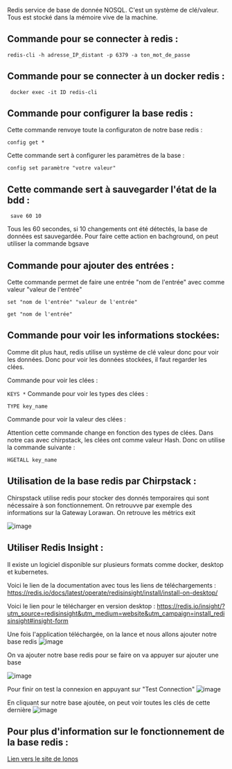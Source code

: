 Redis service de base de donnée NOSQL. C'est un système de clé/valeur. Tous est stocké dans la mémoire vive de la machine.

## Commande pour se connecter à redis : 

``` redis-cli -h adresse_IP_distant -p 6379 -a ton_mot_de_passe ```

## Commande pour se connecter à un docker redis : 

``` docker exec -it ID redis-cli```

## Commande pour configurer la base redis :

Cette commande renvoye toute la configuraton de notre base redis :

 ```config get * ```

Cette commande sert à configurer les paramètres de la base :

```config set paramètre "votre valeur"```

## Cette commande sert à sauvegarder l'état de la bdd :

``` save 60 10```

Tous les 60 secondes, si 10 changements ont été détectés, la base de données est sauvegardée.
Pour faire cette action en bachground, on peut utiliser la commande bgsave

## Commande pour ajouter des entrées : 

Cette commande permet de faire une entrée "nom de l'entrée" avec comme valeur "valeur de l'entrée"

``` set "nom de l'entrée" "valeur de l'entrée" ```

``` get "nom de l'entrée" ```


## Commande pour voir les informations stockées:

Comme dit plus haut, redis utilise un système de clé valeur donc pour voir les données. Donc pour voir les données stockées, il faut regarder les clées.

Commande pour voir les clées :

```KEYS *```
Commande pour voir les types des clées :

```TYPE key_name```

Commande pour voir la valeur des clées :

Attention cette commande change en fonction des types de clées. Dans notre cas avec chirpstack, les clées ont comme valeur Hash. Donc on utilise la commande suivante :

```HGETALL key_name```

## Utilisation de la base redis par Chirpstack :

Chirspstack utilise redis pour stocker des donnés temporaires qui sont nécessaire à son fonctionnement. On retrouvve par exemple des informations sur la Gateway Lorawan. On retrouve les métrics exit


![image](https://github.com/user-attachments/assets/b4bf7963-df89-4668-890b-bdf0b75092a9)

## Utiliser Redis Insight :

Il existe un logiciel disponible sur plusieurs formats comme docker, desktop et kubernetes.

Voici le lien de la documentation avec tous les liens de téléchargements :
https://redis.io/docs/latest/operate/redisinsight/install/install-on-desktop/

Voici le lien pour le télécharger en version desktop :
https://redis.io/insight/?utm_source=redisinsight&utm_medium=website&utm_campaign=install_redisinsight#insight-form

Une fois l'application téléchargée, on la lance et nous allons ajouter notre base redis 
![image](https://github.com/user-attachments/assets/36b8b531-9d13-48f6-94ad-5e8990bfd94e)

On va ajouter notre base redis pour se faire on va appuyer sur ajouter une base 

![image](https://github.com/user-attachments/assets/e1642b53-c069-4880-be3a-c74e52fb824d)

Pour finir on test la connexion en appuyant sur "Test Connection"
![image](https://github.com/user-attachments/assets/0e775846-661c-4cd0-b165-0c3bcc1628f9)

En cliquant sur notre base ajoutée, on peut voir toutes les clés de cette dernière
![image](https://github.com/user-attachments/assets/38e802e7-422b-464a-84f7-012e2eba4d95)


## Pour plus d'information sur le fonctionnement de la base redis :

[Lien vers le site de Ionos](https://www.ionos.fr/digitalguide/hebergement/aspects-techniques/redis-tutoriel/)

